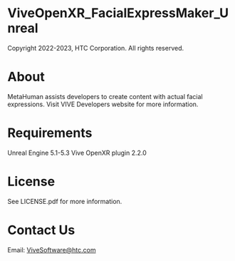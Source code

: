 # ViveOpenXR_FacialExpressMaker_Unreal

Copyright 2022-2023, HTC Corporation. All rights reserved.

# About
MetaHuman assists developers to create content with actual facial expressions. Visit VIVE Developers website for more information.

# Requirements
Unreal Engine 5.1-5.3
Vive OpenXR plugin 2.2.0

# License
See LICENSE.pdf for more information.

# Contact Us
Email: ViveSoftware@htc.com
